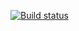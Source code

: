 [![Build status](https://ci.appveyor.com/api/projects/status/k0cv34xokpg5frri?svg=true)](https://ci.appveyor.com/project/Daria-chizh/classes)
